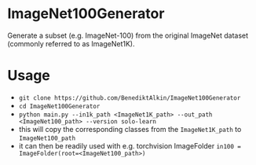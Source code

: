 # ImageNet100Generator

Generate a subset (e.g. ImageNet-100) from the original ImageNet dataset (commonly referred to as ImageNet1K).

# Usage

- `git clone https://github.com/BenediktAlkin/ImageNet100Generator`
- `cd ImageNet100Generator`
- `python main.py --in1k_path <ImageNet1K_path> --out_path <ImageNet100_path> --version solo-learn`
- this will copy the corresponding classes from the `ImageNet1K_path` to `ImageNet100_path`
- it can then be readily used with e.g. torchvision ImageFolder `in100 = ImageFolder(root=<ImageNet100_path>)`
